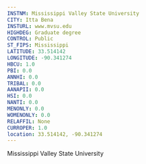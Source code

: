 ```yaml
---
INSTNM: Mississippi Valley State University
CITY: Itta Bena
INSTURL: www.mvsu.edu
HIGHDEG: Graduate degree
CONTROL: Public
ST_FIPS: Mississippi
LATITUDE: 33.514142
LONGITUDE: -90.341274
HBCU: 1.0
PBI: 0.0
ANNHI: 0.0
TRIBAL: 0.0
AANAPII: 0.0
HSI: 0.0
NANTI: 0.0
MENONLY: 0.0
WOMENONLY: 0.0
RELAFFIL: None
CURROPER: 1.0
location: 33.514142, -90.341274
---
```

Mississippi Valley State University